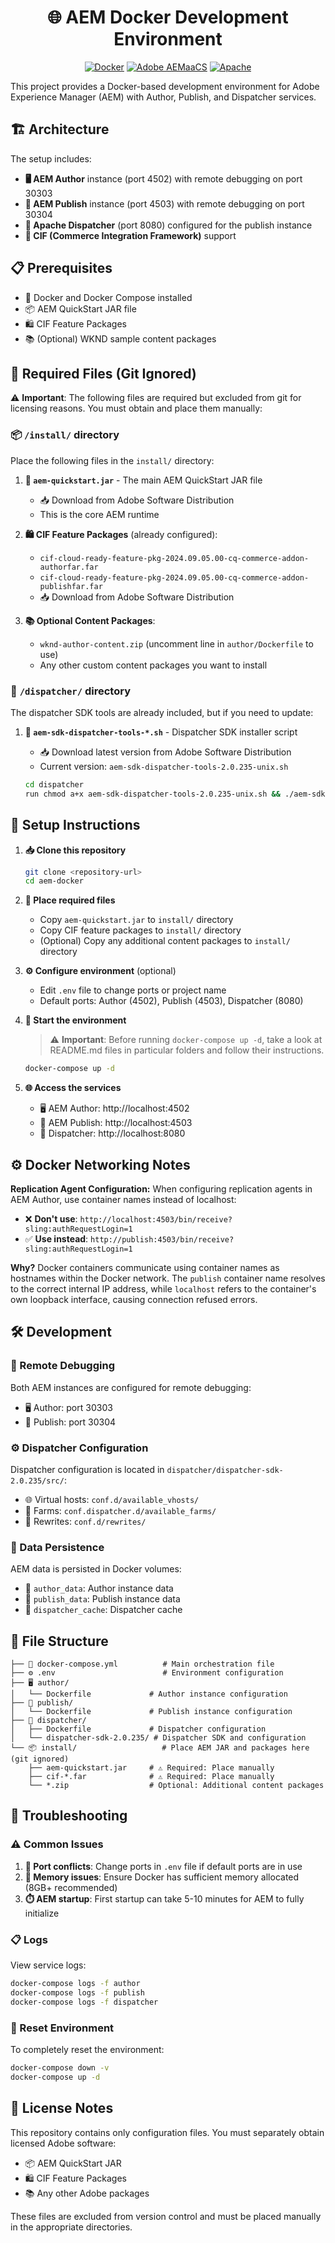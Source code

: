 <div align="center">
  
# 🌐 AEM Docker Development Environment 
  [![Docker](https://img.shields.io/badge/Docker-2496ED?style=for-the-badge&logo=docker&logoColor=white)](https://www.docker.com/)
  [![Adobe AEMaaCS](https://img.shields.io/badge/Adobe%20AEMaaCS-FF0000?style=for-the-badge&logo=adobe&logoColor=white)](https://business.adobe.com/products/experience-manager/adobe-experience-manager.html)
  [![Apache](https://img.shields.io/badge/Apache-D22128?style=for-the-badge&logo=apache&logoColor=white)](https://httpd.apache.org/)
</div>

This project provides a Docker-based development environment for Adobe Experience Manager (AEM) with Author, Publish, and Dispatcher services.

## 🏗️ Architecture

The setup includes:
- **🖥️ AEM Author** instance (port 4502) with remote debugging on port 30303
- **📰 AEM Publish** instance (port 4503) with remote debugging on port 30304  
- **🚦 Apache Dispatcher** (port 8080) configured for the publish instance
- **🛒 CIF (Commerce Integration Framework)** support

## 📋 Prerequisites

- 🐳 Docker and Docker Compose installed
- 📦 AEM QuickStart JAR file
- 🛍️ CIF Feature Packages
- 📚 (Optional) WKND sample content packages

## 📁 Required Files (Git Ignored)

⚠️ **Important**: The following files are required but excluded from git for licensing reasons. You must obtain and place them manually:

### 📦 `/install/` directory

Place the following files in the `install/` directory:

1. **📄 `aem-quickstart.jar`** - The main AEM QuickStart JAR file
   - 📥 Download from Adobe Software Distribution
   - This is the core AEM runtime

2. **🛍️ CIF Feature Packages** (already configured):
   - `cif-cloud-ready-feature-pkg-2024.09.05.00-cq-commerce-addon-authorfar.far`
   - `cif-cloud-ready-feature-pkg-2024.09.05.00-cq-commerce-addon-publishfar.far`
   - 📥 Download from Adobe Software Distribution

3. **📚 Optional Content Packages**:
   - `wknd-author-content.zip` (uncomment line in `author/Dockerfile` to use)
   - Any other custom content packages you want to install

### 🚦 `/dispatcher/` directory

The dispatcher SDK tools are already included, but if you need to update:

1. **🔧 `aem-sdk-dispatcher-tools-*.sh`** - Dispatcher SDK installer script
   - 📥 Download latest version from Adobe Software Distribution
   - Current version: `aem-sdk-dispatcher-tools-2.0.235-unix.sh`

   ```bash
   cd dispatcher
   run chmod a+x aem-sdk-dispatcher-tools-2.0.235-unix.sh && ./aem-sdk-dispatcher-tools-2.0.235-unix.sh
   ```

## 🚀 Setup Instructions

1. **📥 Clone this repository**
   ```bash
   git clone <repository-url>
   cd aem-docker
   ```

2. **📁 Place required files**
   - Copy `aem-quickstart.jar` to `install/` directory
   - Copy CIF feature packages to `install/` directory
   - (Optional) Copy any additional content packages to `install/` directory

3. **⚙️ Configure environment** (optional)
   - Edit `.env` file to change ports or project name
   - Default ports: Author (4502), Publish (4503), Dispatcher (8080)

4. **🐳 Start the environment**
   
   > ⚠️ **Important**: Before running `docker-compose up -d`, take a look at README.md files in particular folders and follow their instructions.
   
   ```bash
   docker-compose up -d
   ```

5. **🌐 Access the services**
   - 🖥️ AEM Author: http://localhost:4502
   - 📰 AEM Publish: http://localhost:4503  
   - 🚦 Dispatcher: http://localhost:8080

## ⚙️ Docker Networking Notes

**Replication Agent Configuration:**
When configuring replication agents in AEM Author, use container names instead of localhost:

- ❌ **Don't use**: `http://localhost:4503/bin/receive?sling:authRequestLogin=1`
- ✅ **Use instead**: `http://publish:4503/bin/receive?sling:authRequestLogin=1`

**Why?** Docker containers communicate using container names as hostnames within the Docker network. The `publish` container name resolves to the correct internal IP address, while `localhost` refers to the container's own loopback interface, causing connection refused errors.

## 🛠️ Development

### 🐛 Remote Debugging

Both AEM instances are configured for remote debugging:
- 🖥️ Author: port 30303
- 📰 Publish: port 30304

### ⚙️ Dispatcher Configuration

Dispatcher configuration is located in `dispatcher/dispatcher-sdk-2.0.235/src/`:
- 🌐 Virtual hosts: `conf.d/available_vhosts/`
- 🚜 Farms: `conf.dispatcher.d/available_farms/`
- 🔄 Rewrites: `conf.d/rewrites/`

### 💾 Data Persistence

AEM data is persisted in Docker volumes:
- 📂 `author_data`: Author instance data
- 📂 `publish_data`: Publish instance data  
- 📂 `dispatcher_cache`: Dispatcher cache

## 📁 File Structure

```
├── 🐳 docker-compose.yml          # Main orchestration file
├── ⚙️ .env                        # Environment configuration
├── 🖥️ author/
│   └── Dockerfile             # Author instance configuration
├── 📰 publish/
│   └── Dockerfile             # Publish instance configuration
├── 🚦 dispatcher/
│   ├── Dockerfile             # Dispatcher configuration
│   └── dispatcher-sdk-2.0.235/ # Dispatcher SDK and configuration
└── 📦 install/                   # Place AEM JAR and packages here (git ignored)
    ├── aem-quickstart.jar     # ⚠️ Required: Place manually
    ├── cif-*.far              # ⚠️ Required: Place manually
    └── *.zip                  # Optional: Additional content packages
```

## 🔧 Troubleshooting

### ⚠️ Common Issues

1. **🚪 Port conflicts**: Change ports in `.env` file if default ports are in use
2. **💾 Memory issues**: Ensure Docker has sufficient memory allocated (8GB+ recommended)
3. **⏱️ AEM startup**: First startup can take 5-10 minutes for AEM to fully initialize

### 📋 Logs

View service logs:
```bash
docker-compose logs -f author
docker-compose logs -f publish  
docker-compose logs -f dispatcher
```

### 🔄 Reset Environment

To completely reset the environment:
```bash
docker-compose down -v
docker-compose up -d
```

## 📄 License Notes

This repository contains only configuration files. You must separately obtain licensed Adobe software:
- 📦 AEM QuickStart JAR
- 🛍️ CIF Feature Packages
- 📚 Any other Adobe packages

These files are excluded from version control and must be placed manually in the appropriate directories.